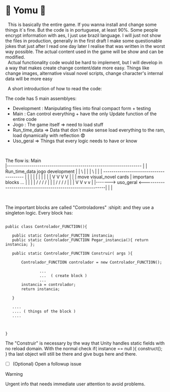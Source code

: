 # :underage: Yomu :underage:


 &nbsp;&nbsp;This is basically the entire game. If you wanna install and change some things it`s fine. But the code is in portuguese, at least 90%. Some people encrypt information with aes, I just use brazil language. I will just not show the files in production, generally in the first draft I make some questionable jokes that just after I read one day later I realise that was written in the worst way possible. The actual content used in the game will be show and can be modified.<br>
 &nbsp;&nbsp;Actual functionality code would be hard to implement, but I will develop in a way that makes create change content/date more easy. Things like change images, alternative visual novel scripts, change character's internal data will be more easy

 &nbsp;&nbsp;A short introduction of how to read the code:


 The code has 5 main assemblyes: 
 - Development : Manipulating files into final compact form + testing
 - Main : Can control everything + have the only Update function of the entire code
 - Jogo : The game itself => need to load stuff
 - Run_time_data => Data that don`t make sense load everything to the ram, load dynamically with reflection :fearful:
 - Uso_geral => Things that every logic needs to have or know


 <br>

 The flow is:
                   Main  
                    |------------------------------------------------------------------
                    |                                                                 |
Run_time_data      jogo                                                         development
     |              |   \                                                             |
     |              |    \                                                            |
     |              |      \---------------------------------------                   |
     |              |          |          |         |             |                   |
     |              |          V          V         V             V                   |
     |              |       move   visual_novel  cards   | importans blocks ... |     |
     |              |       /         /           /             /                     |
     |              |     /        /         /            /                           |
     |              |   V       V         v          v                                |
     |------->  uso_geral <-----------------------------------------------------------|
                    |
                    |
                      
 <br>
 
 The important blocks are called "Controladores" :shipit: and they use a singleton logic. Every block has:
 
 ```

 public class Controlador_FUNCTION(){

    public static Controlador_FUNCTION instancia;
    public static Controlador_FUNCTION Pegar_instancia(){ return instancia; };

    public static Controlador_FUNCTION Construir( args ){

        Controlador_FUNCTION controlador = new Controlador_FUNCTION();

                ...
                ...  ( create block )
                ...
        instancia = controlador;
        return instancia;

    }

    ....
    .... ( things of the block )
    ....

    

 }

 ```
The "Construir" is necessary by the way that Unity handles static fields with no reload domain. With the normal check if( instance == null ){ construct(); } tha last object will still be there and give bugs here and there.
 


- [ ] \(Optional) Open a followup issue


> [!WARNING]
> Urgent info that needs immediate user attention to avoid problems.



